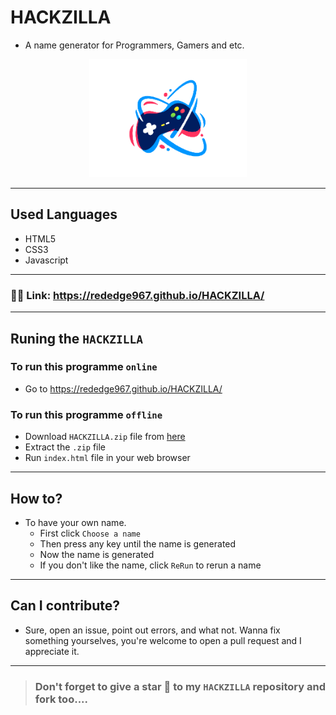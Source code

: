 # HACKZILLA
- A name generator for Programmers, Gamers and etc.

<p align="center">
   <img src="image-removebg-preview.png" height="50%" width="50%">
</p>

---
## Used Languages
- HTML5
- CSS3
- Javascript
---
### 🔗🔗 Link: https://rededge967.github.io/HACKZILLA/
---
## Runing the `HACKZILLA`
### To run this programme `online`
- Go to https://rededge967.github.io/HACKZILLA/

### To run this programme `offline`
- Download `HACKZILLA.zip` file from [here](https://github.com/RedEdge967/HACKZILLA/releases)
- Extract the `.zip` file
- Run `index.html` file in your web browser
---
## How to?
- To have your own name.
   - First click `Choose a name`
   - Then press any key until the name is generated
   - Now the name is generated
   - If you don't like the name, click `ReRun` to rerun a name
---
## Can I contribute?
- Sure, open an issue, point out errors, and what not. Wanna fix something yourselves, you're welcome to open a pull request and I appreciate it.
---
> ### Don't forget to give a star 🌟 to my `HACKZILLA` repository and fork too....
